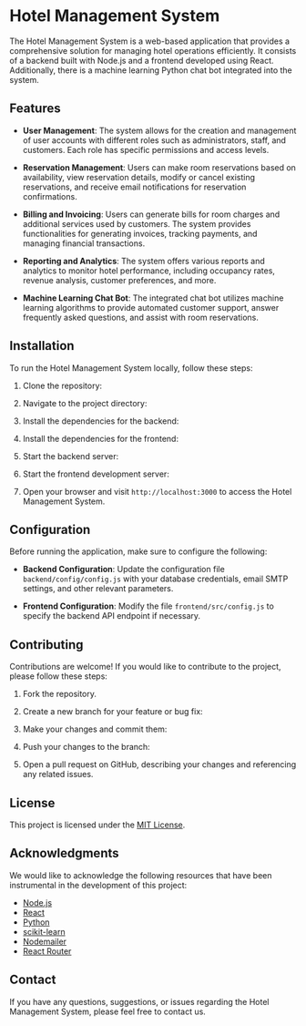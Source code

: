 # Hotel Management System

The Hotel Management System is a web-based application that provides a comprehensive solution for managing hotel operations efficiently. It consists of a backend built with Node.js and a frontend developed using React. Additionally, there is a machine learning Python chat bot integrated into the system.

## Features

- **User Management**: The system allows for the creation and management of user accounts with different roles such as administrators, staff, and customers. Each role has specific permissions and access levels.

- **Reservation Management**: Users can make room reservations based on availability, view reservation details, modify or cancel existing reservations, and receive email notifications for reservation confirmations.

- **Billing and Invoicing**: Users can generate bills for room charges and additional services used by customers. The system provides functionalities for generating invoices, tracking payments, and managing financial transactions.

- **Reporting and Analytics**: The system offers various reports and analytics to monitor hotel performance, including occupancy rates, revenue analysis, customer preferences, and more.

- **Machine Learning Chat Bot**: The integrated chat bot utilizes machine learning algorithms to provide automated customer support, answer frequently asked questions, and assist with room reservations.

## Installation

To run the Hotel Management System locally, follow these steps:

1. Clone the repository:  

2. Navigate to the project directory:  

3. Install the dependencies for the backend:  

4. Install the dependencies for the frontend:  

5. Start the backend server:  

6. Start the frontend development server:  

7. Open your browser and visit `http://localhost:3000` to access the Hotel Management System.

## Configuration

Before running the application, make sure to configure the following:

- **Backend Configuration**: Update the configuration file `backend/config/config.js` with your database credentials, email SMTP settings, and other relevant parameters.

- **Frontend Configuration**: Modify the file `frontend/src/config.js` to specify the backend API endpoint if necessary.

## Contributing

Contributions are welcome! If you would like to contribute to the project, please follow these steps:

1. Fork the repository.

2. Create a new branch for your feature or bug fix:  

3. Make your changes and commit them:  

4. Push your changes to the branch:  

5. Open a pull request on GitHub, describing your changes and referencing any related issues.

## License

This project is licensed under the [MIT License](LICENSE).

## Acknowledgments

We would like to acknowledge the following resources that have been instrumental in the development of this project:

- [Node.js](https://nodejs.org/)
- [React](https://reactjs.org/)
- [Python](https://www.python.org/)
- [scikit-learn](https://scikit-learn.org/)
- [Nodemailer](https://nodemailer.com/)
- [React Router](https://reactrouter.com/)

## Contact

If you have any questions, suggestions, or issues regarding the Hotel Management System, please feel free to contact us.
